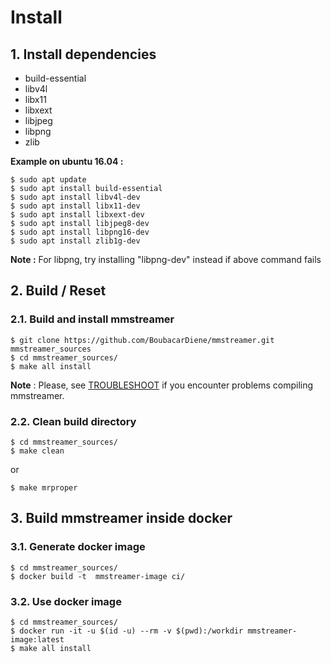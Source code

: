 # Install

## 1. Install dependencies

- build-essential
- libv4l
- libx11
- libxext
- libjpeg
- libpng
- zlib

**Example on ubuntu 16.04 :**
```
$ sudo apt update
$ sudo apt install build-essential
$ sudo apt install libv4l-dev
$ sudo apt install libx11-dev
$ sudo apt install libxext-dev
$ sudo apt install libjpeg8-dev
$ sudo apt install libpng16-dev
$ sudo apt install zlib1g-dev
```

**Note :** For libpng, try installing "libpng-dev" instead if above command fails

## 2. Build / Reset

### 2.1. Build and install mmstreamer
```
$ git clone https://github.com/BoubacarDiene/mmstreamer.git mmstreamer_sources
$ cd mmstreamer_sources/
$ make all install
```

**Note** :
Please, see [TROUBLESHOOT](TROUBLESHOOT.md) if you encounter problems compiling mmstreamer.

### 2.2. Clean build directory
```
$ cd mmstreamer_sources/
$ make clean
```
or
```
$ make mrproper
```

## 3. Build mmstreamer inside docker

### 3.1. Generate docker image
```
$ cd mmstreamer_sources/
$ docker build -t  mmstreamer-image ci/
```

### 3.2. Use docker image
```
$ cd mmstreamer_sources/
$ docker run -it -u $(id -u) --rm -v $(pwd):/workdir mmstreamer-image:latest
$ make all install
```
